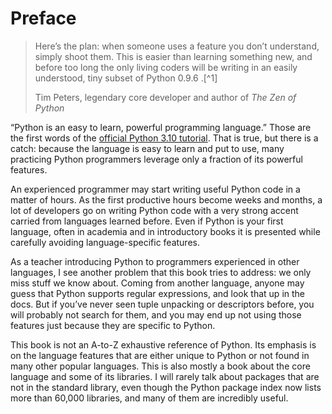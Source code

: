 # Preface

> Here’s the plan: when someone uses a feature you don’t understand, simply shoot them. This is easier than learning something new, and before too long the only living coders will be writing in an easily understood, tiny subset of Python 0.9.6 <wink>.[^1]
> 
> Tim Peters, legendary core developer and author of _The Zen of Python_

“Python is an easy to learn, powerful programming language.” Those are the first words of the [official Python 3.10 tutorial](https://fpy.li/p-2). That is true, but there is a catch: because the language is easy to learn and put to use, many practicing Python programmers leverage only a fraction of its powerful features.

An experienced programmer may start writing useful Python code in a matter of hours. As the first productive hours become weeks and months, a lot of developers go on writing Python code with a very strong accent carried from languages learned before. Even if Python is your first language, often in academia and in introductory books it is presented while carefully avoiding language-specific features.

As a teacher introducing Python to programmers experienced in other languages, I see another problem that this book tries to address: we only miss stuff we know about. Coming from another language, anyone may guess that Python supports regular expressions, and look that up in the docs. But if you’ve never seen tuple unpacking or descriptors before, you will probably not search for them, and you may end up not using those features just because they are specific to Python.

This book is not an A-to-Z exhaustive reference of Python. Its emphasis is on the language features that are either unique to Python or not found in many other popular languages. This is also mostly a book about the core language and some of its libraries. I will rarely talk about packages that are not in the standard library, even though the Python package index now lists more than 60,000 libraries, and many of them are incredibly useful.